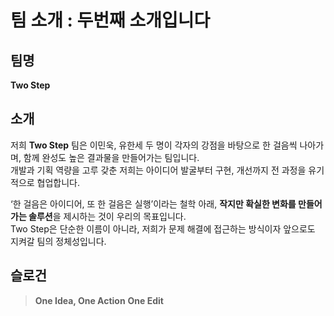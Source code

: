 # 팀 소개 : 두번째 소개입니다

## 팀명
**Two Step**

## 소개
저희 **Two Step** 팀은 이민욱, 유한세 두 명이 각자의 강점을 바탕으로 한 걸음씩 나아가며, 함께 완성도 높은 결과물을 만들어가는 팀입니다.  
개발과 기획 역량을 고루 갖춘 저희는 아이디어 발굴부터 구현, 개선까지 전 과정을 유기적으로 협업합니다.

‘한 걸음은 아이디어, 또 한 걸음은 실행’이라는 철학 아래, **작지만 확실한 변화를 만들어가는 솔루션**을 제시하는 것이 우리의 목표입니다.  
Two Step은 단순한 이름이 아니라, 저희가 문제 해결에 접근하는 방식이자 앞으로도 지켜갈 팀의 정체성입니다.

## 슬로건
> **One Idea, One Action**
> **One Edit**
